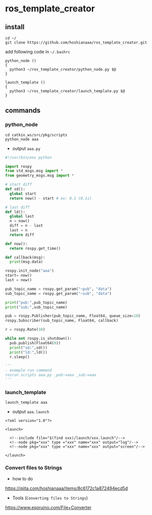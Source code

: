 # ros_template_creator
## install

```
cd ~/
git clone https://github.com/hoshianaaa/ros_template_creator.git
```

add following code in `~/.bashrc`

```
python_node ()
{
  python3 ~/ros_template_creator/python_node.py $@       
}

launch_template ()
{
  python3 ~/ros_template_creator/launch_template.py $@
}
```



## commands
### python_node

```
cd catkin_ws/src/pkg/scripts
python_node aaa
```

- output `aaa.py`

```python:aaa.py
#!/usr/bin/env python

import rospy
from std_msgs.msg import *
from geometry_msgs.msg import *

# start diff
def sd():
  global start
  return now() - start # ex: 0.1 (0.1s)

# last diff
def ld():
  global last
  n = now()
  diff = n - last
  last = n
  return diff

def now():
  return rospy.get_time()

def callback(msg):
  print(msg.data)

rospy.init_node("aaa")
start= now()
last = now()

pub_topic_name = rospy.get_param("~pub", "data")
sub_topic_name = rospy.get_param("~sub", "data")

print("pub:",pub_topic_name)
print("sub:",sub_topic_name)

pub = rospy.Publisher(pub_topic_name, Float64, queue_size=10)
rospy.Subscriber(sub_topic_name, Float64, callback)

r = rospy.Rate(10)

while not rospy.is_shutdown():
  pub.publish(Float64(0))
  print("sd:",sd())
  print("ld:",ld())
  r.sleep()

'''
- example run command
rosrun scripts aaa.py _pub:=aaa _sub:=aaa
'''
```

### launch_template

```
launch_template aaa
```

- output `aaa.launch`

```xml:aaa.luanch
<?xml version="1.0"?>

<launch>

  <!--include file="$(find xxx)/launch/xxx.launch"/-->
  <!--node pkg="xxx" type ="xxx" name="xxx" output="log"/-->
  <!--node pkg="xxx" type ="xxx" name="xxx" output="screen"/-->

</launch>
```

### Convert files to Strings

- how to do

https://qiita.com/hoshianaaa/items/8c6172c1a872494ecd5d

- Tools (`Converting files to Strings`)

https://www.espruino.com/File+Converter

